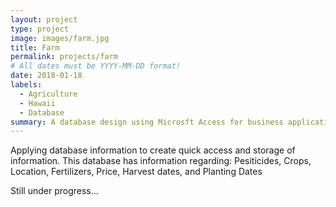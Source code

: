 ```yaml
---
layout: project
type: project
image: images/farm.jpg
title: Farm
permalink: projects/farm
# All dates must be YYYY-MM-DD format!
date: 2018-01-18
labels:
  - Agriculture
  - Hawaii
  - Database
summary: A database design using Microsft Access for business application
---
```


Applying database information to create quick access and storage of information. 
This database has information regarding: Pesiticides, Crops, Location, Fertilizers, Price, Harvest dates, and Planting Dates

Still under progress...
